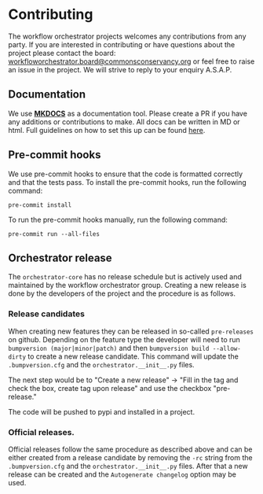 # Contributing
The workflow orchestrator projects welcomes any contributions from any party. If you are interested in contributing
or have questions about the project please contact the board: workfloworchestrator.board@commonsconservancy.org or feel
free to raise an issue in the project. We will strive to reply to your enquiry A.S.A.P.

## Documentation
We use [**MKDOCS**](https://www.mkdocs.org) as a documentation tool. Please create a PR if you have any additions or contributions to make. All docs can be written in MD or html. Full guidelines on how to set this up can be found [here](development.md).

## Pre-commit hooks
We use pre-commit hooks to ensure that the code is formatted correctly and that the tests pass. To install the
pre-commit hooks, run the following command:

```shell
pre-commit install
```

To run the pre-commit hooks manually, run the following command:

```shell
pre-commit run --all-files
```

## Orchestrator release
The `orchestrator-core` has no release schedule but is actively used and maintained by the workflow orchestrator group.
Creating a new release is done by the developers of the project and the procedure is as follows.

### Release candidates
When creating new features they can be released in so-called `pre-releases` on github. Depending on the feature type the
developer will need to run `bumpversion (major|minor|patch)` and then `bumpversion build --allow-dirty` to create a new release
candidate. This command will update the `.bumpversion.cfg` and the `orchestrator.__init__.py` files.

The next step would be to "Create a new release" -> "Fill in the tag and check the box, create tag upon release" and
use the checkbox "pre-release."

The code will be pushed to pypi and installed in a project.

### Official releases.

Official releases follow the same procedure as described above and can be either created from a release candidate by
removing the `-rc` string from the `.bumpversion.cfg` and the `orchestrator.__init__.py` files. After that a new release
can be created and the `Autogenerate changelog` option may be used.

